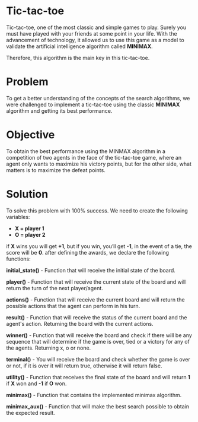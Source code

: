 # Tic-tac-toe
Tic-tac-toe, one of the most classic and simple games to play. Surely you must have played with your friends at some point in your life.
With the advancement of technology, it allowed us to use this game as a model to validate the artificial intelligence algorithm called **MINIMAX**.

Therefore, this algorithm is the main key in this tic-tac-toe.

# Problem

To get a better understanding of the concepts of the search algorithms, we were challenged to implement a tic-tac-toe using the classic **MINIMAX** 
algorithm and getting its best performance.

# Objective

To obtain the best performance using the MINMAX algorithm in a competition of two agents in the face of the tic-tac-toe game, where an agent only wants 
to maximize his victory points, but for the other side, what matters is to maximize the defeat points.

# Solution

To solve this problem with 100% success. We need to create the following variables:

- **X = player 1**
- **O = player 2**
  
if **X** wins you will get **+1**, but if you win, you’ll get **-1**, in the event of a tie, the score will be **0**.
after defining the awards, we declare the following functions:

**initial_state()** - Function that will receive the initial state of the board.

**player()** - Function that will receive the current state of the board and will return the turn of the next player/agent.

**actions()** - Function that will receive the current board and will return the possible actions that the agent can perform in his turn.

**result()** - Function that will receive the status of the current board and the agent's action. Returning the board with the current actions.

**winner()** - Function that will receive the board and check if there will be any sequence that will determine if the game is over, tied or a victory for any of the agents. Returning x, o or none.

**terminal()** - You will receive the board and check whether the game is over or not, if it is over it will return true, otherwise it will return false.

**utility()** - Function that receives the final state of the board and will return **1** if **X** won and **-1** if **O** won.

**minimax()** - Function that contains the implemented minimax algorithm.

**minimax_aux()** - Function that will make the best search possible to obtain the expected result.


